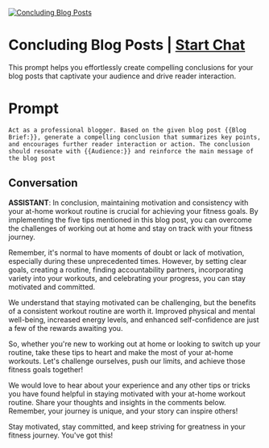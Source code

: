 
[![Concluding Blog Posts](https://flow-prompt-covers.s3.us-west-1.amazonaws.com/icon/vintage/vint_3.png)](https://gptcall.net/chat.html?data=%7B%22contact%22%3A%7B%22id%22%3A%22y5VNqlwgGHMvsXAlPsc5v%22%2C%22flow%22%3Atrue%7D%7D)
# Concluding Blog Posts | [Start Chat](https://gptcall.net/chat.html?data=%7B%22contact%22%3A%7B%22id%22%3A%22y5VNqlwgGHMvsXAlPsc5v%22%2C%22flow%22%3Atrue%7D%7D)
This prompt helps you effortlessly create compelling conclusions for your blog posts that captivate your audience and drive reader interaction. 

# Prompt

```
Act as a professional blogger. Based on the given blog post {{Blog Brief:}}, generate a compelling conclusion that summarizes key points, and encourages further reader interaction or action. The conclusion should resonate with {{Audience:}} and reinforce the main message of the blog post
```

## Conversation

**ASSISTANT**: In conclusion, maintaining motivation and consistency with your at-home workout routine is crucial for achieving your fitness goals. By implementing the five tips mentioned in this blog post, you can overcome the challenges of working out at home and stay on track with your fitness journey.



Remember, it's normal to have moments of doubt or lack of motivation, especially during these unprecedented times. However, by setting clear goals, creating a routine, finding accountability partners, incorporating variety into your workouts, and celebrating your progress, you can stay motivated and committed.



We understand that staying motivated can be challenging, but the benefits of a consistent workout routine are worth it. Improved physical and mental well-being, increased energy levels, and enhanced self-confidence are just a few of the rewards awaiting you.



So, whether you're new to working out at home or looking to switch up your routine, take these tips to heart and make the most of your at-home workouts. Let's challenge ourselves, push our limits, and achieve those fitness goals together!



We would love to hear about your experience and any other tips or tricks you have found helpful in staying motivated with your at-home workout routine. Share your thoughts and insights in the comments below. Remember, your journey is unique, and your story can inspire others!



Stay motivated, stay committed, and keep striving for greatness in your fitness journey. You've got this!


